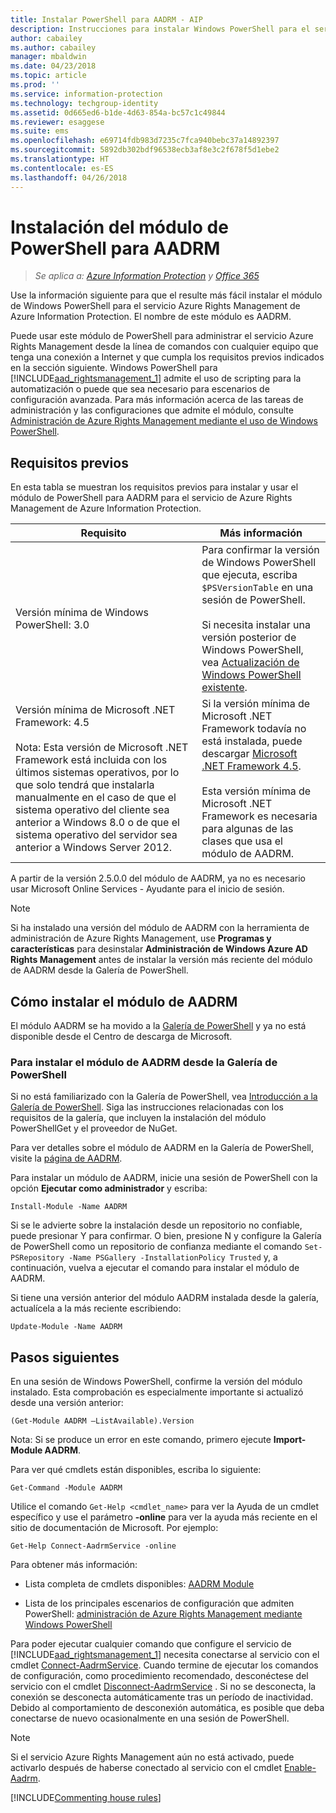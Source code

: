 ```yaml
---
title: Instalar PowerShell para AADRM - AIP
description: Instrucciones para instalar Windows PowerShell para el servicio Azure Rights Management de Azure Information Protection. El nombre de este módulo es AADRM.
author: cabailey
ms.author: cabailey
manager: mbaldwin
ms.date: 04/23/2018
ms.topic: article
ms.prod: ''
ms.service: information-protection
ms.technology: techgroup-identity
ms.assetid: 0d665ed6-b1de-4d63-854a-bc57c1c49844
ms.reviewer: esaggese
ms.suite: ems
ms.openlocfilehash: e69714fdb983d7235c7fca940bebc37a14892397
ms.sourcegitcommit: 5892db302bdf96538ecb3af8e3c2f678f5d1ebe2
ms.translationtype: HT
ms.contentlocale: es-ES
ms.lasthandoff: 04/26/2018
---
```

# <a name="installing-the-aadrm-powershell-module"></a>Instalación del módulo de PowerShell para AADRM

>*Se aplica a: [Azure Information Protection](https://azure.microsoft.com/pricing/details/information-protection) y [Office 365](http://download.microsoft.com/download/E/C/F/ECF42E71-4EC0-48FF-AA00-577AC14D5B5C/Azure_Information_Protection_licensing_datasheet_EN-US.pdf)*

Use la información siguiente para que el resulte más fácil instalar el módulo de Windows PowerShell para el servicio Azure Rights Management de Azure Information Protection. El nombre de este módulo es AADRM.

Puede usar este módulo de PowerShell para administrar el servicio Azure Rights Management desde la línea de comandos con cualquier equipo que tenga una conexión a Internet y que cumpla los requisitos previos indicados en la sección siguiente. Windows PowerShell para [!INCLUDE[aad_rightsmanagement_1](../includes/aad_rightsmanagement_1_md.md)] admite el uso de scripting para la automatización o puede que sea necesario para escenarios de configuración avanzada. Para más información acerca de las tareas de administración y las configuraciones que admite el módulo, consulte [Administración de Azure Rights Management mediante el uso de Windows PowerShell](administer-powershell.md).

## <a name="prerequisites"></a>Requisitos previos
En esta tabla se muestran los requisitos previos para instalar y usar el módulo de PowerShell para AADRM para el servicio de Azure Rights Management de Azure Information Protection.

|Requisito|Más información|
|---------------|--------------------|
|Versión mínima de Windows PowerShell: 3.0|Para confirmar la versión de Windows PowerShell que ejecuta, escriba `$PSVersionTable` en una sesión de PowerShell. <br /><br /> Si necesita instalar una versión posterior de Windows PowerShell, vea [Actualización de Windows PowerShell existente](/powershell/scripting/setup/installing-windows-powershell#upgrading-existing-windows-powershell).|
|Versión mínima de Microsoft .NET Framework: 4.5<br /><br />Nota: Esta versión de Microsoft .NET Framework está incluida con los últimos sistemas operativos, por lo que solo tendrá que instalarla manualmente en el caso de que el sistema operativo del cliente sea anterior a Windows 8.0 o de que el sistema operativo del servidor sea anterior a Windows Server 2012.|Si la versión mínima de Microsoft .NET Framework todavía no está instalada, puede descargar [Microsoft .NET Framework 4.5](http://www.microsoft.com/download/details.aspx?id=30653).<br /><br />Esta versión mínima de Microsoft .NET Framework es necesaria para algunas de las clases que usa el módulo de AADRM.|

A partir de la versión 2.5.0.0 del módulo de AADRM, ya no es necesario usar Microsoft Online Services - Ayudante para el inicio de sesión.

> [!NOTE]
> 
> Si ha instalado una versión del módulo de AADRM con la herramienta de administración de Azure Rights Management, use **Programas y características** para desinstalar **Administración de Windows Azure AD Rights Management** antes de instalar la versión más reciente del módulo de AADRM desde la Galería de PowerShell.


## <a name="how-to-install-the-aadrm-module"></a>Cómo instalar el módulo de AADRM

El módulo AADRM se ha movido a la [Galería de PowerShell](/powershell/gallery/readme) y ya no está disponible desde el Centro de descarga de Microsoft. 

### <a name="to-install-the-aadrm-module-from-the-powershell-gallery"></a>Para instalar el módulo de AADRM desde la Galería de PowerShell

Si no está familiarizado con la Galería de PowerShell, vea [Introducción a la Galería de PowerShell](/powershell/gallery/psgallery/psgallery_gettingstarted). Siga las instrucciones relacionadas con los requisitos de la galería, que incluyen la instalación del módulo PowerShellGet y el proveedor de NuGet.

Para ver detalles sobre el módulo de AADRM en la Galería de PowerShell, visite la [página de AADRM](https://www.powershellgallery.com/packages/AADRM).

Para instalar un módulo de AADRM, inicie una sesión de PowerShell con la opción **Ejecutar como administrador** y escriba:

    Install-Module -Name AADRM

Si se le advierte sobre la instalación desde un repositorio no confiable, puede presionar Y para confirmar. O bien, presione N y configure la Galería de PowerShell como un repositorio de confianza mediante el comando `Set-PSRepository -Name PSGallery -InstallationPolicy Trusted` y, a continuación, vuelva a ejecutar el comando para instalar el módulo de AADRM.  

Si tiene una versión anterior del módulo AADRM instalada desde la galería, actualícela a la más reciente escribiendo:

    Update-Module -Name AADRM


## <a name="next-steps"></a>Pasos siguientes
En una sesión de Windows PowerShell, confirme la versión del módulo instalado. Esta comprobación es especialmente importante si actualizó desde una versión anterior:

```
(Get-Module AADRM –ListAvailable).Version
```

Nota: Si se produce un error en este comando, primero ejecute **Import-Module AADRM**.

Para ver qué cmdlets están disponibles, escriba lo siguiente:

```
Get-Command -Module AADRM
```

Utilice el comando `Get-Help <cmdlet_name>` para ver la Ayuda de un cmdlet específico y use el parámetro **-online** para ver la ayuda más reciente en el sitio de documentación de Microsoft. Por ejemplo:

```
Get-Help Connect-AadrmService -online
```

Para obtener más información:

-   Lista completa de cmdlets disponibles: [AADRM Module](/powershell/aadrm/vlatest/rightsmanagement)

-   Lista de los principales escenarios de configuración que admiten PowerShell: [administración de Azure Rights Management mediante Windows PowerShell](administer-powershell.md)

Para poder ejecutar cualquier comando que configure el servicio de [!INCLUDE[aad_rightsmanagement_1](../includes/aad_rightsmanagement_1_md.md)] necesita conectarse al servicio con el cmdlet [Connect-AadrmService](/powershell/aadrm/vlatest/connect-aadrmservice). Cuando termine de ejecutar los comandos de configuración, como procedimiento recomendado, desconéctese del servicio con el cmdlet [Disconnect-AadrmService](/powershell/aadrm/vlatest/disconnect-aadrmservice) . Si no se desconecta, la conexión se desconecta automáticamente tras un período de inactividad. Debido al comportamiento de desconexión automática, es posible que deba conectarse de nuevo ocasionalmente en una sesión de PowerShell. 

> [!NOTE]
> Si el servicio Azure Rights Management aún no está activado, puede activarlo después de haberse conectado al servicio con el cmdlet [Enable-Aadrm](/powershell/aadrm/vlatest/enable-aadrm).


[!INCLUDE[Commenting house rules](../includes/houserules.md)]